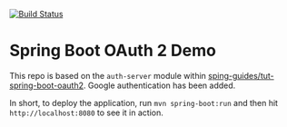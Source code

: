 [![Build Status](https://travis-ci.org/edwardmlyte/oauthdemo.svg?branch=master)](https://travis-ci.org/edwardmlyte/oauthdemo)

# Spring Boot OAuth 2 Demo

This repo is based on the `auth-server` module within [sping-guides/tut-spring-boot-oauth2](https://github.com/spring-guides/tut-spring-boot-oauth2). Google authentication has been added.

In short, to deploy the application, run `mvn spring-boot:run` and then hit `http://localhost:8080` to see it in action. 
